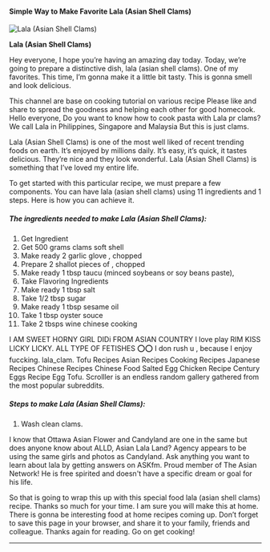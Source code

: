             

#### Simple Way to Make Favorite Lala (Asian Shell Clams)

![Lala (Asian Shell Clams)](https://img-global.cpcdn.com/recipes/d2bbaa1f1065b6e6/751x532cq70/lala-asian-shell-clams-recipe-main-photo.jpg)

**Lala (Asian Shell Clams)**

Hey everyone, I hope you’re having an amazing day today. Today, we’re going to prepare a distinctive dish, lala (asian shell clams). One of my favorites. This time, I’m gonna make it a little bit tasty. This is gonna smell and look delicious.

This channel are base on cooking tutorial on various recipe Please like and share to spread the goodness and helping each other for good homecook. Hello everyone, Do you want to know how to cook pasta with Lala pr clams? We call Lala in Philippines, Singapore and Malaysia But this is just clams.

Lala (Asian Shell Clams) is one of the most well liked of recent trending foods on earth. It’s enjoyed by millions daily. It’s easy, it’s quick, it tastes delicious. They’re nice and they look wonderful. Lala (Asian Shell Clams) is something that I’ve loved my entire life.

To get started with this particular recipe, we must prepare a few components. You can have lala (asian shell clams) using 11 ingredients and 1 steps. Here is how you can achieve it.

##### The ingredients needed to make Lala (Asian Shell Clams):

1.  Get Ingredient
2.  Get 500 grams clams soft shell
3.  Make ready 2 garlic glove , chopped
4.  Prepare 2 shallot pieces of , chopped
5.  Make ready 1 tbsp taucu (minced soybeans or soy beans paste),
6.  Take Flavoring Ingredients
7.  Make ready 1 tbsp salt
8.  Take 1/2 tbsp sugar
9.  Make ready 1 tbsp sesame oil
10.  Take 1 tbsp oyster souce
11.  Take 2 tbsps wine chinese cooking

I AM SWEET HORNY GIRL DIDi FROM ASIAN COUNTRY I love play RIM KISS LICKY LICKY. ALL TYPE OF FETISHES ⭕⭕ I don rush u , because I enjoy fuccking. lala\_clam. Tofu Recipes Asian Recipes Cooking Recipes Japanese Recipes Chinese Recipes Chinese Food Salted Egg Chicken Recipe Century Eggs Recipe Egg Tofu. Scrolller is an endless random gallery gathered from the most popular subreddits.

##### Steps to make Lala (Asian Shell Clams):

1.  Wash clean clams.

I know that Ottawa Asian Flower and Candyland are one in the same but does anyone know about ALLD, Asian Lala Land? Agency appears to be using the same girls and photos as Candyland. Ask anything you want to learn about lala by getting answers on ASKfm. Proud member of The Asian Network! He is free spirited and doesn't have a specific dream or goal for his life.

So that is going to wrap this up with this special food lala (asian shell clams) recipe. Thanks so much for your time. I am sure you will make this at home. There is gonna be interesting food at home recipes coming up. Don’t forget to save this page in your browser, and share it to your family, friends and colleague. Thanks again for reading. Go on get cooking!

* * *